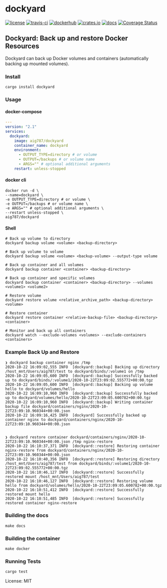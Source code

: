 # dockyard

[![license](https://img.shields.io/github/license/aig787/dockyard)](https://opensource.org/licenses/MIT)
[![travis-ci](https://travis-ci.org/aig787/dockyard.svg?branch=master)](https://travis-ci.org/github/aig787/dockyard)
[![dockerhub](https://img.shields.io/docker/v/aig787/dockyard?label=dockerhub&sort=semver)](https://hub.docker.com/r/aig787/dockyard)
[![crates.io](https://img.shields.io/crates/v/dockyard)](https://crates.io/crates/dockyard)
[![docs](https://docs.rs/dockyard/badge.svg)](https://docs.rs/dockyard/)
[![Coverage Status](https://coveralls.io/repos/github/aig787/dockyard/badge.svg?branch=agriffin/code-coverage)](https://coveralls.io/github/aig787/dockyard?branch=agriffin/code-coverage)

## Dockyard: Back up and restore Docker Resources

Dockyard can back up Docker volumes and containers (automatically backing up mounted volumes).

### Install

```shell
cargo install dockyard
```

### Usage

#### docker-compose
```yaml
---
version: "2.1"
services:
  dockyard:
    image: aig787/dockyard
    container_name: dockyard
    environment:
      - OUTPUT_TYPE=directory # or volume
      - OUTPUT=/backups # or volume name
      - ARGS="" # optional additional arguments
    restart: unless-stopped
```

#### docker cli

```shell
docker run -d \
--name=dockyard \
-e OUTPUT_TYPE=directory # or volume \
-e OUTPUT=/backups # or volume name \
-e ARGS="" # optional additional arguments \
--restart unless-stopped \
aig787/dockyard
```

#### Shell
```shell
# Back up volume to directory
dockyard backup volume <volume> <backup-directory>

# Back up volume to volume
dockyard backup volume <volume> <backup-volume> --output-type volume

# Back up container and all volumes
dockyard backup container <container> <backup-directory>

# Back up container and specific volumes
dockyard backup container <container> <backup-directory> --volumes <volume1> <volume2>

# Restore volume
dockyard restore volume <relative_archive_path> <backup-directory> <volume>

# Restore container
dockyard restore container <relative-backup-file> <backup-directory> <container>

# Monitor and back up all containers
dockyard watch --exclude-volumes <volumes> --exclude-containers <containers>
```

### Example Back Up and Restore
```shell
❯ dockyard backup container nginx /tmp
2020-10-22 16:09:02,555 INFO  [dockyard::backup] Backing up directory /host_mnt/Users/aig787/test to dockyard/binds/:volume1 on /tmp
2020-10-22 16:09:05,600 INFO  [dockyard::backup] Successfully backed up to dockyard/binds/:volume1/2020-10-22T23:09:02.555772+00:00.tgz
2020-10-22 16:09:05,600 INFO  [dockyard::backup] Backing up volume hello to dockyard/volumes/hello
2020-10-22 16:09:10,960 INFO  [dockyard::backup] Successfully backed up to dockyard/volumes/hello/2020-10-22T23:09:05.600782+00:00.tgz
2020-10-22 16:09:10,960 INFO  [dockyard::backup] Writing container backup file dockyard/containers/nginx/2020-10-22T23:09:10.960344+00:00.json
2020-10-22 16:09:16,425 INFO  [dockyard] Successfully backed up container nginx to dockyard/containers/nginx/2020-10-22T23:09:10.960344+00:00.json


❯ dockyard restore container dockyard/containers/nginx/2020-10-22T23:09:10.960344+00:00.json /tmp nginx-restore
2020-10-22 16:10:37,371 INFO  [dockyard::restore] Restoring container nginx-restore from dockyard/containers/nginx/2020-10-22T23:09:10.960344+00:00.json
2020-10-22 16:10:40,356 INFO  [dockyard::restore] Restoring directory /host_mnt/Users/aig787/test from dockyard/binds/:volume1/2020-10-22T23:09:02.555772+00:00.tgz
2020-10-22 16:10:46,127 INFO  [dockyard::restore] Successfully restored mount /host_mnt/Users/aig787/test
2020-10-22 16:10:46,127 INFO  [dockyard::restore] Restoring volume hello from dockyard/volumes/hello/2020-10-22T23:09:05.600782+00:00.tgz
2020-10-22 16:10:51,412 INFO  [dockyard::restore] Successfully restored mount hello
2020-10-22 16:10:51,485 INFO  [dockyard::restore] Successfully restored container nginx-restore
```
### Building the docs
```shell
make docs
```

### Building the container
```shell
make docker
```

### Running Tests
```shell
cargo test
```

License: MIT
